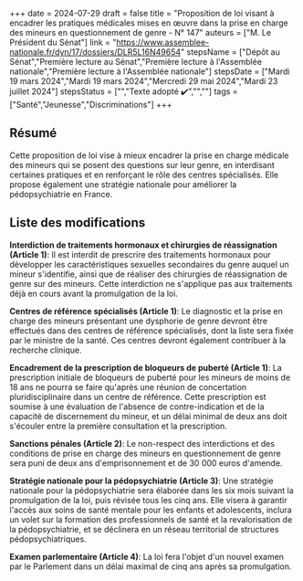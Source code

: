 +++
date = 2024-07-29
draft = false
title = "Proposition de loi visant à encadrer les pratiques médicales mises en œuvre dans la prise en charge des mineurs en questionnement de genre - N° 147"
auteurs = ["M. Le Président du Sénat"]
link = "https://www.assemblee-nationale.fr/dyn/17/dossiers/DLR5L16N49654"
stepsName = ["Dépôt au Sénat","Première lecture au Sénat","Première lecture à l'Assemblée nationale","Première lecture à l'Assemblée nationale"]
stepsDate = ["Mardi 19 mars 2024","Mardi 19 mars 2024","Mercredi 29 mai 2024","Mardi 23 juillet 2024"]
stepsStatus = ["","Texte adopté ✔️","",""]
tags = ["Santé","Jeunesse","Discriminations"]
+++

## Résumé

Cette proposition de loi vise à mieux encadrer la prise en charge médicale des mineurs qui se posent des questions sur leur genre, en interdisant certaines pratiques et en renforçant le rôle des centres spécialisés. Elle propose également une stratégie nationale pour améliorer la pédopsychiatrie en France.

## Liste des modifications

**Interdiction de traitements hormonaux et chirurgies de réassignation (Article 1)**: Il est interdit de prescrire des traitements hormonaux pour développer les caractéristiques sexuelles secondaires du genre auquel un mineur s'identifie, ainsi que de réaliser des chirurgies de réassignation de genre sur des mineurs. Cette interdiction ne s'applique pas aux traitements déjà en cours avant la promulgation de la loi.

**Centres de référence spécialisés (Article 1)**: Le diagnostic et la prise en charge des mineurs présentant une dysphorie de genre devront être effectués dans des centres de référence spécialisés, dont la liste sera fixée par le ministre de la santé. Ces centres devront également contribuer à la recherche clinique.

**Encadrement de la prescription de bloqueurs de puberté (Article 1)**: La prescription initiale de bloqueurs de puberté pour les mineurs de moins de 18 ans ne pourra se faire qu'après une réunion de concertation pluridisciplinaire dans un centre de référence. Cette prescription est soumise à une évaluation de l'absence de contre-indication et de la capacité de discernement du mineur, et un délai minimal de deux ans doit s'écouler entre la première consultation et la prescription.

**Sanctions pénales (Article 2)**: Le non-respect des interdictions et des conditions de prise en charge des mineurs en questionnement de genre sera puni de deux ans d'emprisonnement et de 30 000 euros d'amende.

**Stratégie nationale pour la pédopsychiatrie (Article 3)**: Une stratégie nationale pour la pédopsychiatrie sera élaborée dans les six mois suivant la promulgation de la loi, puis révisée tous les cinq ans. Elle visera à garantir l'accès aux soins de santé mentale pour les enfants et adolescents, inclura un volet sur la formation des professionnels de santé et la revalorisation de la pédopsychiatrie, et se déclinera en un réseau territorial de structures pédopsychiatriques.

**Examen parlementaire (Article 4)**: La loi fera l'objet d'un nouvel examen par le Parlement dans un délai maximal de cinq ans après sa promulgation.

